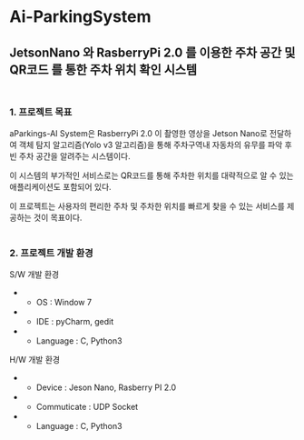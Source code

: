 # Ai-ParkingSystem
## JetsonNano 와 RasberryPi 2.0 를 이용한 주차 공간 및 QR코드 를 통한 주차 위치 확인 시스템<br/><br/>

### 1. 프로젝트 목표
aParkings-AI System은 RasberryPi 2.0 이 촬영한 영상을 Jetson Nano로 전달하여 객체 탐지 알고리즘(Yolo v3 알고리즘)을 통해 주차구역내 자동차의 유무를 파악 후 빈 주차 공간을 알려주는 시스템이다. 

이 시스템의 부가적인 서비스로는 QR코드를 통해 주차한 위치를 대략적으로 알 수 있는 애플리케이션도 포함되어 있다. 

이 프로젝트는 사용자의 편리한 주차 및 주차한 위치를 빠르게 찾을 수 있는 서비스를 제공하는 것이 목표이다.<br/><br/>


### 2. 프로젝트 개발 환경

S/W 개발 환경
* - OS : Window 7
* - IDE : pyCharm, gedit
* - Language : C, Python3<br />

H/W 개발 환경
* - Device : Jeson Nano, Rasberry PI 2.0
* - Commuticate : UDP Socket
* - Language : C, Python3<br /><br/><br/>




